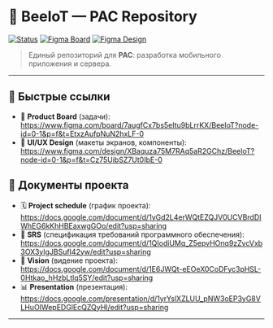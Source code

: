# 🐝 BeeIoT — PAC Repository

[![Status](https://img.shields.io/badge/status-in_progress-yellow)](#)
[![Figma Board](https://img.shields.io/badge/Figma-Board-0ACF83?logo=figma&logoColor=white)](https://www.figma.com/board/7augfCx7bs5eItu9bLrrKX/BeeIoT?node-id=0-1&p=f&t=EtxzAufpNuN2hxLF-0)
[![Figma Design](https://img.shields.io/badge/Figma-Design-0ACF83?logo=figma&logoColor=white)](https://www.figma.com/design/XBaquza75M7RAq5aR2GChz/BeeIoT?node-id=0-1&p=f&t=Cz75UibSZ7Ut0IbE-0)

> Единый репозиторий для **PAC**: разработка мобильного приложения и сервера.

---

## 🔗 Быстрые ссылки
- 📌 **Product Board** (задачи):  
  https://www.figma.com/board/7augfCx7bs5eItu9bLrrKX/BeeIoT?node-id=0-1&p=f&t=EtxzAufpNuN2hxLF-0
- 🎨 **UI/UX Design** (макеты экранов, компоненты):  
  https://www.figma.com/design/XBaquza75M7RAq5aR2GChz/BeeIoT?node-id=0-1&p=f&t=Cz75UibSZ7Ut0IbE-0

## 📁 Документы проекта
- 🗓️ **Project schedule** (график проекта):  
  https://docs.google.com/document/d/1yGd2L4erWQtEZQJV0UCVBrdDIWhEG6kKhHBEaxwgGOo/edit?usp=sharing
- 📄 **SRS** (спецификация требований программного обеспечения):  
  https://docs.google.com/document/d/1QIodiUMq_Z5epvHOnq9zZvcVxb3OX3ylgJBSufI42yw/edit?usp=sharing
- 🎯 **Vision** (видение проекта):
  https://docs.google.com/document/d/1E6JWQt-eEOeX0CoDFyc3pHSL-0Htkao_hHzbLtlq5SY/edit?usp=sharing
- 📊 **Presentation** (презентация):
  https://docs.google.com/presentation/d/1yrYslXZLUU_pNW3oEP3yG8VLHuOIWepEDGlEcQZQyHI/edit?usp=sharing

---
